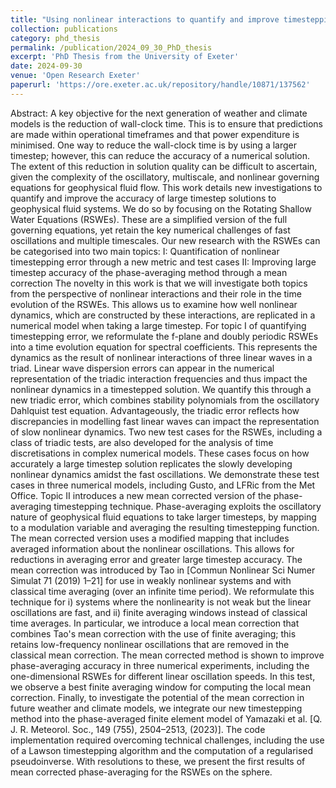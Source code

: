 ```yaml
---
title: "Using nonlinear interactions to quantify and improve timestepping accuracy in the Rotating Shallow Water Equations"
collection: publications
category: phd_thesis
permalink: /publication/2024_09_30_PhD_thesis
excerpt: 'PhD Thesis from the University of Exeter'
date: 2024-09-30
venue: 'Open Research Exeter'
paperurl: 'https://ore.exeter.ac.uk/repository/handle/10871/137562'
---
```


Abstract: A key objective for the next generation of weather and climate models is the reduction of wall-clock time. This is to ensure that predictions are made within operational timeframes and that power expenditure is minimised. One way to reduce the wall-clock time is by using a larger timestep; however, this can reduce the accuracy of a numerical solution. The extent of this reduction in solution quality can be difficult to ascertain, given the complexity of the oscillatory, multiscale, and nonlinear governing equations for geophysical fluid flow. This work details new investigations to quantify and improve the accuracy of large timestep solutions to geophysical fluid systems. We do so by focusing on the Rotating Shallow Water Equations (RSWEs). These are a simplified version of the full governing equations, yet retain the key numerical challenges of fast oscillations and multiple timescales. Our new research with the RSWEs can be categorised into two main topics: I: Quantification of nonlinear timestepping error through a new metric and test cases II: Improving large timestep accuracy of the phase-averaging method through a mean correction The novelty in this work is that we will investigate both topics from the perspective of nonlinear interactions and their role in the time evolution of the RSWEs. This allows us to examine how well nonlinear dynamics, which are constructed by these interactions, are replicated in a numerical model when taking a large timestep. For topic I of quantifying timestepping error, we reformulate the f-plane and doubly periodic RSWEs into a time evolution equation for spectral coefficients. This represents the dynamics as the result of nonlinear interactions of three linear waves in a triad. Linear wave dispersion errors can appear in the numerical representation of the triadic interaction frequencies and thus impact the nonlinear dynamics in a timestepped solution. We quantify this through a new triadic error, which combines stability polynomials from the oscillatory Dahlquist test equation. Advantageously, the triadic error reflects how discrepancies in modelling fast linear waves can impact the representation of slow nonlinear dynamics. Two new test cases for the RSWEs, including a class of triadic tests, are also developed for the analysis of time discretisations in complex numerical models. These cases focus on how accurately a large timestep solution replicates the slowly developing nonlinear dynamics amidst the fast oscillations. We demonstrate these test cases in three numerical models, including Gusto, and LFRic from the Met Office. Topic II introduces a new mean corrected version of the phase-averaging timestepping technique. Phase-averaging exploits the oscillatory nature of geophysical fluid equations to take larger timesteps, by mapping to a modulation variable and averaging the resulting timestepping function. The mean corrected version uses a modified mapping that includes averaged information about the nonlinear oscillations. This allows for reductions in averaging error and greater large timestep accuracy. The mean correction was introduced by Tao in [Commun Nonlinear Sci Numer Simulat 71 (2019) 1–21] for use in weakly nonlinear systems and with classical time averaging (over an infinite time period). We reformulate this technique for i) systems where the nonlinearity is not weak but the linear oscillations are fast, and ii) finite averaging windows instead of classical time averages. In particular, we introduce a local mean correction that combines Tao's mean correction with the use of finite averaging; this retains low-frequency nonlinear oscillations that are removed in the classical mean correction. The mean corrected method is shown to improve phase-averaging accuracy in three numerical experiments, including the one-dimensional RSWEs for different linear oscillation speeds. In this test, we observe a best finite averaging window for computing the local mean correction. Finally, to investigate the potential of the mean correction in future weather and climate models, we integrate our new timestepping method into the phase-averaged finite element model of Yamazaki et al. [Q. J. R. Meteorol. Soc., 149 (755), 2504–2513, (2023)]. The code implementation required overcoming technical challenges, including the use of a Lawson timestepping algorithm and the computation of a regularised pseudoinverse. With resolutions to these, we present the first results of mean corrected phase-averaging for the RSWEs on the sphere.
